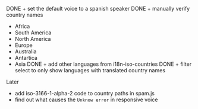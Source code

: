 DONE + set the default voice to a spanish speaker
DONE + manually verify country names
  - Africa
  - South America
  - North America
  - Europe
  - Australia
  - Antartica
  - Asia
DONE + add other languages from i18n-iso-countries
DONE + filter select to only show languages with
  translated country names




Later
+ add iso-3166-1-alpha-2 code to country paths in spam.js
+ find out what causes the `Unknow error` in responsive voice
